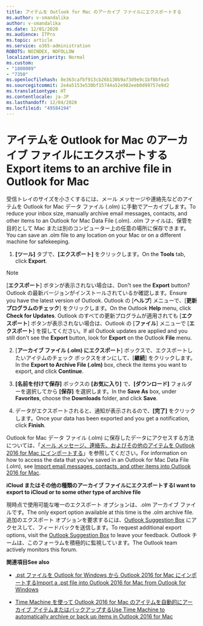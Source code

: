 ```yaml
---
title: アイテムを Outlook for Mac のアーカイブ ファイルにエクスポートする
ms.author: v-smandalika
author: v-smandalika
ms.date: 12/01/2020
ms.audience: ITPro
ms.topic: article
ms.service: o365-administration
ROBOTS: NOINDEX, NOFOLLOW
localization_priority: Normal
ms.custom:
- "1800009"
- "7350"
ms.openlocfilehash: 8e363cafbf913cb26b130b9a73d9e9c1bf8bfea5
ms.sourcegitcommit: 2e4a5153e530bf15744a52e982eeb0d99757e9d2
ms.translationtype: HT
ms.contentlocale: ja-JP
ms.lasthandoff: 12/04/2020
ms.locfileid: "49584194"
---
```

# <a name="export-items-to-an-archive-file-in-outlook-for-mac"></a><span data-ttu-id="fc401-102">アイテムを Outlook for Mac のアーカイブ ファイルにエクスポートする</span><span class="sxs-lookup"><span data-stu-id="fc401-102">Export items to an archive file in Outlook for Mac</span></span>

<span data-ttu-id="fc401-103">受信トレイのサイズを小さくするには、メール メッセージや連絡先などのアイテムを Outlook for Mac データ ファイル (.olm) に手動でアーカイブします。</span><span class="sxs-lookup"><span data-stu-id="fc401-103">To reduce your inbox size, manually archive email messages, contacts, and other items to an Outlook for Mac Data File (.olm).</span></span> <span data-ttu-id="fc401-104">.olm ファイルは、保管を目的として Mac または別のコンピューター上の任意の場所に保存できます。</span><span class="sxs-lookup"><span data-stu-id="fc401-104">You can save an .olm file to any location on your Mac or on a different machine for safekeeping.</span></span>

1. <span data-ttu-id="fc401-105">**[ツール]** タブで、**[エクスポート]** をクリックします。</span><span class="sxs-lookup"><span data-stu-id="fc401-105">On the **Tools** tab, click **Export**.</span></span>

> [!NOTE]
> <span data-ttu-id="fc401-106">[**エクスポート**] ボタンが表示されない場合は、</span><span class="sxs-lookup"><span data-stu-id="fc401-106">Don't see the **Export** button?</span></span> <span data-ttu-id="fc401-107">Outlook の最新バージョンがインストールされているか確認します。</span><span class="sxs-lookup"><span data-stu-id="fc401-107">Ensure you have the latest version of Outlook.</span></span> <span data-ttu-id="fc401-108">Outlook の [**ヘルプ**] メニューで、[**更新プログラムのチェック**] をクリックします。</span><span class="sxs-lookup"><span data-stu-id="fc401-108">On the Outlook **Help** menu, click **Check for Updates**.</span></span> <span data-ttu-id="fc401-109">Outlook のすべての更新プログラムが適用されても [**エクスポート**] ボタンが表示されない場合は、Outlook の [**ファイル**] メニューで [**エクスポート**] を探してください。</span><span class="sxs-lookup"><span data-stu-id="fc401-109">If all Outlook updates are applied and you still don't see the **Export** button, look for **Export** on the Outlook **File** menu.</span></span>

2. <span data-ttu-id="fc401-110">[**アーカイブ ファイル (.olm) にエクスポート**] ボックスで、エクスポートしたいアイテムのチェック ボックスをオンにして、[**継続**] をクリックします。</span><span class="sxs-lookup"><span data-stu-id="fc401-110">In the **Export to Archive File (.olm)** box, check the items you want to export, and click **Continue**.</span></span>

3. <span data-ttu-id="fc401-111">**[名前を付けて保存]** ボックスの **[お気に入り]** で、**[ダウンロード]** フォルダーを選択してから **[保存]** を選択します。</span><span class="sxs-lookup"><span data-stu-id="fc401-111">In the **Save As** box, under **Favorites**, choose the **Downloads** folder, and click **Save**.</span></span>

4. <span data-ttu-id="fc401-112">データがエクスポートされると、通知が表示されるので、**[完了]** をクリックします。</span><span class="sxs-lookup"><span data-stu-id="fc401-112">Once your data has been exported and you get a notification, click **Finish**.</span></span>

<span data-ttu-id="fc401-113">Outlook for Mac データ ファイル (.olm) に保存したデータにアクセスする方法については、「[メール メッセージ、連絡先、およびその他のアイテムを Outlook 2016 for Mac にインポートする](https://support.microsoft.com/office/import-and-export-outlook-email-contacts-and-calendar-92577192-3881-4502-b79d-c3bbada6c8ef#ID0EAACAAA=macOS)」を参照してください。</span><span class="sxs-lookup"><span data-stu-id="fc401-113">For information on how to access the data that you've saved in an Outlook for Mac Data File (.olm), see [Import email messages, contacts, and other items into Outlook 2016 for Mac](https://support.microsoft.com/office/import-and-export-outlook-email-contacts-and-calendar-92577192-3881-4502-b79d-c3bbada6c8ef#ID0EAACAAA=macOS).</span></span>

<span data-ttu-id="fc401-114">**iCloud またはその他の種類のアーカイブ ファイルにエクスポートする**</span><span class="sxs-lookup"><span data-stu-id="fc401-114">**I want to export to iCloud or to some other type of archive file**</span></span>

<span data-ttu-id="fc401-115">現時点で使用可能な唯一のエクスポート オプションは、.olm アーカイブ ファイルです。</span><span class="sxs-lookup"><span data-stu-id="fc401-115">The only export option available at this time is the .olm archive file.</span></span> <span data-ttu-id="fc401-116">追加のエクスポート オプションを要求するには、[Outlook Suggestion Box](https://outlook.uservoice.com/) にアクセスして、フィードバックを送信します。</span><span class="sxs-lookup"><span data-stu-id="fc401-116">To request additional export options, visit the [Outlook Suggestion Box](https://outlook.uservoice.com/) to leave your feedback.</span></span> <span data-ttu-id="fc401-117">Outlook チームは、このフォーラムを積極的に監視しています。</span><span class="sxs-lookup"><span data-stu-id="fc401-117">The Outlook team actively monitors this forum.</span></span>

<span data-ttu-id="fc401-118">**関連項目**</span><span class="sxs-lookup"><span data-stu-id="fc401-118">**See also**</span></span>

- [<span data-ttu-id="fc401-119">.pst ファイルを Outlook for Windows から Outlook 2016 for Mac にインポートする</span><span class="sxs-lookup"><span data-stu-id="fc401-119">Import a .pst file into Outlook 2016 for Mac from Outlook for Windows</span></span>](https://support.microsoft.com/office/import-a-pst-file-into-outlook-for-mac-from-outlook-for-windows-b4a6a1d6-94bb-4c85-a4fc-a83dc690e18c)

- [<span data-ttu-id="fc401-120">Time Machine を使って Outlook 2016 for Mac のアイテムを自動的にアーカイブ アイテムまたはバックアップする</span><span class="sxs-lookup"><span data-stu-id="fc401-120">Use Time Machine to automatically archive or back up items in Outlook 2016 for Mac</span></span>](https://support.microsoft.com/office/automatically-archive-or-back-up-outlook-for-mac-items-441fcce5-2262-4b64-ac8c-fa949df989f5)
